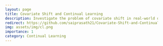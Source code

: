 ```yaml
---
layout: page
title: Covariate Shift and Continual Learning
description: Investigate the problem of covariate shift in real-world datasets and propose continual learning based solutions.
redirect: https://github.com/saiprasath21/Covariate-Shift-and-Continual-Learning
img: assets/img/cl.png
importance: 1
category: Continual Learning
---
```


